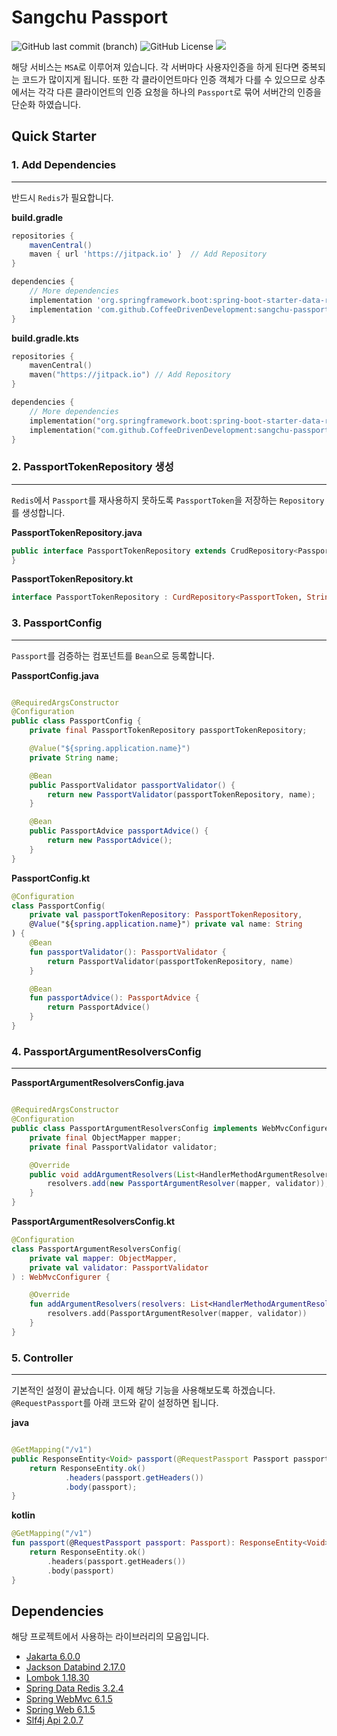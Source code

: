 # Sangchu Passport

![GitHub last commit (branch)](https://img.shields.io/github/last-commit/CoffeeDrivenDevelopment/sangchu-passport/main)
![GitHub License](https://img.shields.io/badge/license-MIT-blue)
[![](https://jitpack.io/v/CoffeeDrivenDevelopment/sangchu-passport.svg)](https://jitpack.io/#CoffeeDrivenDevelopment/sangchu-passport)

해당 서비스는 `MSA`로 이루어져 있습니다. 각 서버마다 사용자인증을 하게 된다면 중복되는 코드가 많이지게 됩니다.
또한 각 클라이언트마다 인증 객체가 다를 수 있으므로 상추에서는 각각 다른 클라이언트의 인증 요청을 하나의 `Passport`로 묶어 서버간의 인증을 단순화 하였습니다.

## Quick Starter

### 1. Add Dependencies

---

반드시 `Redis`가 필요합니다.

**build.gradle**

```groovy
repositories {
    mavenCentral()
    maven { url 'https://jitpack.io' }  // Add Repository
}

dependencies {
    // More dependencies
    implementation 'org.springframework.boot:spring-boot-starter-data-redis-reactive'
    implementation 'com.github.CoffeeDrivenDevelopment:sangchu-passport:0.0.7'
}
```

**build.gradle.kts**

```kotlin
repositories {
    mavenCentral()
    maven("https://jitpack.io") // Add Repository
}

dependencies {
    // More dependencies
    implementation("org.springframework.boot:spring-boot-starter-data-redis-reactive")
    implementation("com.github.CoffeeDrivenDevelopment:sangchu-passport:0.0.7")
}
```

### 2. PassportTokenRepository 생성

---

`Redis`에서 `Passport`를 재사용하지 못하도록 `PassportToken`을 저장하는 `Repository`를 생성합니다.

**PassportTokenRepository.java**

```java
public interface PassportTokenRepository extends CrudRepository<PassportToken, String> {
}
```

**PassportTokenRepository.kt**

```kotlin
interface PassportTokenRepository : CurdRepository<PassportToken, String>
```

### 3. PassportConfig

---

`Passport`를 검증하는 컴포넌트를 `Bean`으로 등록합니다.

**PassportConfig.java**

```java

@RequiredArgsConstructor
@Configuration
public class PassportConfig {
    private final PassportTokenRepository passportTokenRepository;

    @Value("${spring.application.name}")
    private String name;

    @Bean
    public PassportValidator passportValidator() {
        return new PassportValidator(passportTokenRepository, name);
    }

    @Bean
    public PassportAdvice passportAdvice() {
        return new PassportAdvice();
    }
}
```

**PassportConfig.kt**

```kotlin
@Configuration
class PassportConfig(
    private val passportTokenRepository: PassportTokenRepository,
    @Value("${spring.application.name}") private val name: String
) {
    @Bean
    fun passportValidator(): PassportValidator {
        return PassportValidator(passportTokenRepository, name)
    }

    @Bean
    fun passportAdvice(): PassportAdvice {
        return PassportAdvice()
    }
}
```

### 4. PassportArgumentResolversConfig

---

**PassportArgumentResolversConfig.java**

```java

@RequiredArgsConstructor
@Configuration
public class PassportArgumentResolversConfig implements WebMvcConfigurer {
    private final ObjectMapper mapper;
    private final PassportValidator validator;

    @Override
    public void addArgumentResolvers(List<HandlerMethodArgumentResolver> resolvers) {
        resolvers.add(new PassportArgumentResolver(mapper, validator));
    }
}
```

**PassportArgumentResolversConfig.kt**

```kotlin
@Configuration
class PassportArgumentResolversConfig(
    private val mapper: ObjectMapper,
    private val validator: PassportValidator
) : WebMvcConfigurer {

    @Override
    fun addArgumentResolvers(resolvers: List<HandlerMethodArgumentResolver>) {
        resolvers.add(PassportArgumentResolver(mapper, validator))
    }
}
```

### 5. Controller

---

기본적인 설정이 끝났습니다. 이제 해당 기능을 사용해보도록 하겠습니다.
`@RequestPassport`를 아래 코드와 같이 설정하면 됩니다.

**java**

```java

@GetMapping("/v1")
public ResponseEntity<Void> passport(@RequestPassport Passport passport) {
    return ResponseEntity.ok()
            .headers(passport.getHeaders())
            .body(passport);
}
```

**kotlin**

```kotlin
@GetMapping("/v1")
fun passport(@RequestPassport passport: Passport): ResponseEntity<Void> {
    return ResponseEntity.ok()
        .headers(passport.getHeaders())
        .body(passport)
}
```

## Dependencies

해당 프로젝트에서 사용하는 라이브러리의 모음입니다.

- [Jakarta 6.0.0](https://mvnrepository.com/artifact/jakarta.servlet/jakarta.servlet-api/6.0.0)
- [Jackson Databind 2.17.0](https://mvnrepository.com/artifact/com.fasterxml.jackson.core/jackson-databind/2.17.0)
- [Lombok 1.18.30](https://mvnrepository.com/artifact/org.projectlombok/lombok/1.18.30)
- [Spring Data Redis 3.2.4](https://mvnrepository.com/artifact/org.springframework.data/spring-data-redis/3.2.4)
- [Spring WebMvc 6.1.5](https://mvnrepository.com/artifact/org.springframework/spring-webmvc/6.1.5)
- [Spring Web 6.1.5](https://mvnrepository.com/artifact/org.springframework/spring-web/6.1.5)
- [Slf4j Api 2.0.7](https://mvnrepository.com/artifact/org.slf4j/slf4j-api/2.0.7)